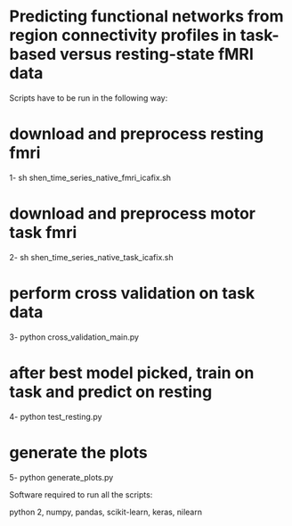 # Predicting functional networks from region connectivity profiles in task-based versus resting-state fMRI data

Scripts have to be run in the following way:

# download and preprocess resting fmri
1- sh shen_time_series_native_fmri_icafix.sh
# download and preprocess motor task fmri
2- sh shen_time_series_native_task_icafix.sh
# perform cross validation on task data
3- python cross_validation_main.py
# after best model picked, train on task and predict on resting
4- python test_resting.py
# generate the plots
5- python generate_plots.py

Software required to run all the scripts:

python 2, numpy, pandas, scikit-learn, keras, nilearn
